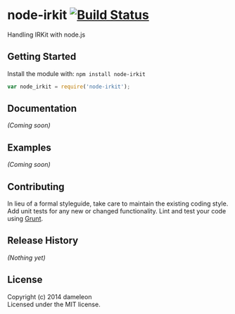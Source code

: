 # node-irkit [![Build Status](https://secure.travis-ci.org/dameleon/node-irkit.png?branch=master)](http://travis-ci.org/dameleon/node-irkit)

Handling IRKit with node.js

## Getting Started
Install the module with: `npm install node-irkit`

```javascript
var node_irkit = require('node-irkit');
```

## Documentation
_(Coming soon)_

## Examples
_(Coming soon)_

## Contributing
In lieu of a formal styleguide, take care to maintain the existing coding style. Add unit tests for any new or changed functionality. Lint and test your code using [Grunt](http://gruntjs.com/).

## Release History
_(Nothing yet)_

## License
Copyright (c) 2014 dameleon  
Licensed under the MIT license.
